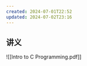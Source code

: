 ```yaml
---
created: 2024-07-01T22:52
updated: 2024-07-02T23:16
---
```



## 讲义

![[Intro to C Programming.pdf]]